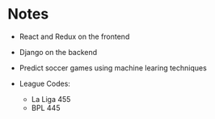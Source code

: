 # Notes

* React and Redux on the frontend
* Django on the backend

* Predict soccer games using machine learing techniques


* League Codes:
  - La Liga 455
  - BPL 445
